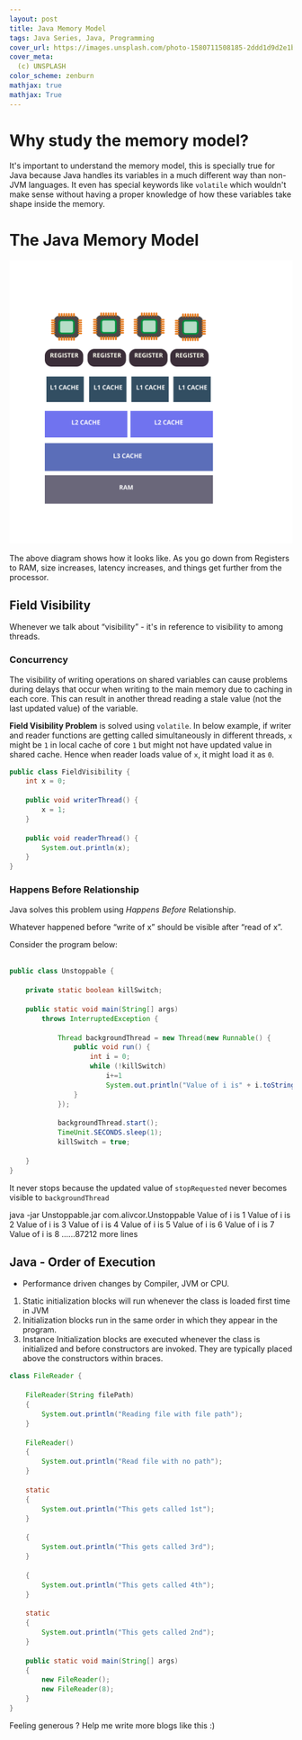 ```yaml
---
layout: post
title: Java Memory Model
tags: Java Series, Java, Programming
cover_url: https://images.unsplash.com/photo-1580711508185-2ddd1d9d2e1b
cover_meta: 
  (c) UNSPLASH
color_scheme: zenburn
mathjax: true
mathjax: True
---
```

<style TYPE="text/css">
code.has-jax {font: inherit; font-size: 100%; background: inherit; border: inherit;}
</style>
<script src="https://cdn.jsdelivr.net/npm/@duckdoc/termynal@1.0.0/termynal.min.js"></script>
<link rel="stylesheet" href="https://cdn.jsdelivr.net/npm/@duckdoc/termynal@1.0.0/termynal.min.css">
<script type="text/x-mathjax-config">
MathJax.Hub.Config({
    tex2jax: {
        inlineMath: [['$','$']],
        skipTags: ['script', 'noscript', 'style', 'textarea', 'pre'] // removed 'code' entry
    }
});
MathJax.Hub.Queue(function() {
    var all = MathJax.Hub.getAllJax(), i;
    for(i = 0; i < all.length; i += 1) {
        all[i].SourceElement().parentNode.className += ' has-jax';
    }
});
</script>
<script type="text/javascript" src="https://cdnjs.cloudflare.com/ajax/libs/mathjax/2.7.4/MathJax.js?config=TeX-AMS_HTML-full"></script>

# Why study the memory model?

It's important to understand the memory model, this is specially true for Java because Java handles its variables in a much different way than non-JVM languages. It even has special keywords like `volatile` which wouldn't make sense without having a proper knowledge of how these variables take shape inside the memory.

# The Java Memory Model

<img src="https://github.com/abhinandandubey/abhinandandubey.github.io/raw/master/assets/images/Java_Memory_Model.svg"/>

The above diagram shows how it looks like. As you go down from Registers to RAM, size increases, latency increases, and things get further from the processor.

## Field Visibility 

Whenever we talk about “visibility” - it's in reference to visibility to among threads.

### Concurrency 

The visibility of writing operations on shared variables can cause problems during delays that occur when writing to the main memory due to caching in each core. This can result in another thread reading a stale value (not the last updated value) of the variable.

**Field Visibility Problem** is solved using `volatile`. In below example, if writer and reader functions are getting called simultaneously in different threads, `x` might be `1` in local cache of core `1` but might not have updated value in shared cache. Hence when reader loads value of `x`, it might load it as `0`.

```java
public class FieldVisibility {
    int x = 0;

    public void writerThread() {
        x = 1;
    }

    public void readerThread() {
        System.out.println(x);
    }
}
```

### Happens Before Relationship

Java solves this problem using _Happens Before_ Relationship.

<emph>Whatever happened before “write of x” should be visible after “read of x”.</emph>


Consider the program below:

```java

public class Unstoppable {

    private static boolean killSwitch;

    public static void main(String[] args) 
        throws InterruptedException {

            Thread backgroundThread = new Thread(new Runnable() {
                public void run() {
                    int i = 0;
                    while (!killSwitch)
                        i+=1
                        System.out.println("Value of i is" + i.toString());
                }
            });

            backgroundThread.start();
            TimeUnit.SECONDS.sleep(1);
            killSwitch = true;

    }
}
```


It never stops because the updated value of `stopRequested` never becomes visible to `backgroundThread`

<div id="termynal" data-termynal>
    <span data-ty="input">java -jar Unstoppable.jar com.alivcor.Unstoppable</span>
    <span data-ty>Value of i is 1</span>
    <span data-ty>Value of i is 2</span>
    <span data-ty>Value of i is 3</span>
    <span data-ty>Value of i is 4</span>
    <span data-ty>Value of i is 5</span>
    <span data-ty>Value of i is 6</span>
    <span data-ty>Value of i is 7</span>
    <span data-ty>Value of i is 8</span>
    <span data-ty>......87212 more lines</span>
</div>


## Java - Order of Execution

 - Performance driven changes by Compiler, JVM or CPU.

1. Static initialization blocks will run whenever the class is loaded first time in JVM
2. Initialization blocks run in the same order in which they appear in the program.
3. Instance Initialization blocks are executed whenever the class is initialized and before constructors are invoked. They are typically placed above the constructors within braces.

```java
class FileReader { 
  
    FileReader(String filePath) 
    { 
        System.out.println("Reading file with file path"); 
    } 
  
    FileReader() 
    { 
        System.out.println("Read file with no path"); 
    } 
  
    static
    { 
        System.out.println("This gets called 1st"); 
    } 
  
    { 
        System.out.println("This gets called 3rd"); 
    } 
  
    { 
        System.out.println("This gets called 4th"); 
    } 
  
    static
    { 
        System.out.println("This gets called 2nd"); 
    } 
  
    public static void main(String[] args) 
    { 
        new FileReader(); 
        new FileReader(8); 
    } 
} 
```



Feeling generous ? Help me write more blogs like this :)  

<center>
<script type="text/javascript" src="https://cdnjs.buymeacoffee.com/1.0.0/button.prod.min.js" data-name="bmc-button" data-slug="abhinandandubey" data-color="#FFDD00" data-emoji=""  data-font="Cookie" data-text="Buy me a coffee" data-outline-color="#000" data-font-color="#000" data-coffee-color="#fff" ></script>
</center>
